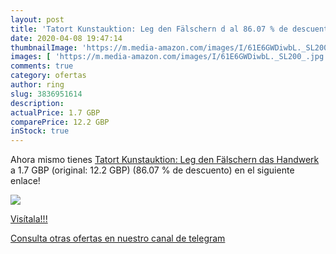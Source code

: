```yaml
---
layout: post
title: 'Tatort Kunstauktion: Leg den Fälschern d al 86.07 % de descuento'
date: 2020-04-08 19:47:14
thumbnailImage: 'https://m.media-amazon.com/images/I/61E6GWDiwbL._SL200_.jpg'
images: [ 'https://m.media-amazon.com/images/I/61E6GWDiwbL._SL200_.jpg' ]
comments: true
category: ofertas
author: ring
slug: 3836951614
description:
actualPrice: 1.7 GBP
comparePrice: 12.2 GBP
inStock: true
---
```


Ahora mismo tienes [Tatort Kunstauktion: Leg den Fälschern das Handwerk](https://www.amazon.com/dp/3836951614/?tag=redken08-20) a 1.7 GBP (original: 12.2 GBP) (86.07 %  de descuento) en el siguiente enlace!

[![](https://m.media-amazon.com/images/I/61E6GWDiwbL._SL200_.jpg)](https://www.amazon.com/dp/3836951614/?tag=redken08-20)

[Visítala!!!](https://www.amazon.com/dp/3836951614/?tag=redken08-20)

[Consulta otras ofertas en nuestro canal de telegram](https://t.me/s/ofertas25)
